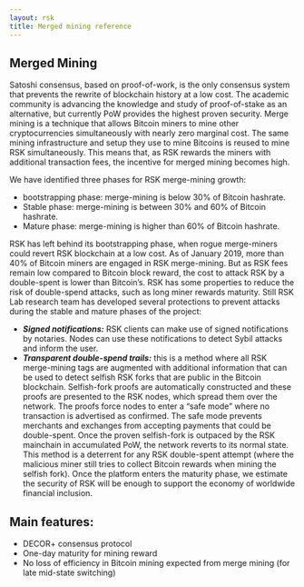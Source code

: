 ```yaml
---
layout: rsk
title: Merged mining reference
---
```


## Merged Mining

Satoshi consensus, based on proof-of-work, is the only consensus system that prevents the rewrite of blockchain history at a low cost. The academic community is advancing the knowledge and study of proof-of-stake as an alternative, but currently PoW provides the highest proven security. Merge mining is a technique that allows Bitcoin miners to mine other cryptocurrencies simultaneously with nearly zero marginal cost. The same mining infrastructure and setup they use to mine Bitcoins is reused to mine RSK simultaneously. This means that, as RSK rewards the miners with additional transaction fees, the incentive for merged mining becomes high.
  
 We have identified three phases for RSK merge-mining growth:

- bootstrapping phase: merge-mining is below 30% of Bitcoin hashrate.
- Stable phase: merge-mining is between 30% and 60% of Bitcoin hashrate.
- Mature phase: merge-mining is higher than 60% of Bitcoin hashrate.


RSK has left behind its bootstrapping phase, when rogue merge-miners could revert RSK blockchain at a low cost. As of January 2019, more than 40% of Bitcoin miners are engaged in RSK merge-mining. But as RSK fees remain low compared to Bitcoin block reward, the cost to attack RSK by a double-spent is lower than Bitcoin’s.
RSK has some properties to reduce the risk of double-spend attacks, such as long miner rewards maturity. Still RSK Lab research team has developed several protections to prevent attacks during the stable and mature phases of the project:
* ___Signed notifications:___ RSK clients can make use of signed notifications by notaries. Nodes can use these notifications to detect Sybil attacks and inform the user.
* ___Transparent double-spend trails:___ this is a method where all RSK merge-mining tags are augmented with additional information that can be used to detect selfish RSK forks that are public in the Bitcoin blockchain. Selfish-fork proofs are automatically constructed and these proofs are presented to the RSK nodes, which spread them over the network. The proofs force nodes to enter a “safe mode” where no transaction is advertised as confirmed. The safe mode prevents merchants and exchanges from accepting payments that could be double-spent. Once the proven selfish-fork is outpaced by the RSK mainchain in accumulated PoW, the network reverts to its normal state. This method is a deterrent for any RSK double-spent attempt (where the malicious miner still tries to collect Bitcoin rewards when mining the selfish fork).
Once the platform enters the maturity phase, we estimate the security of RSK will be enough to support the economy of worldwide financial inclusion.


## Main features:

- DECOR+ consensus protocol
- One-day maturity for mining reward
- No loss of efficiency in Bitcoin mining expected from merge mining (for late mid-state switching)
